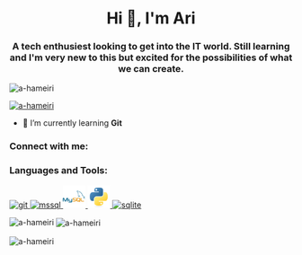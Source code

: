 <h1 align="center">Hi 👋, I'm Ari</h1>
<h3 align="center">A tech enthusiest looking to get into the IT world. Still learning and I'm very new to this but excited for the possibilities of what we can create.</h3>

<p align="left"> <img src="https://komarev.com/ghpvc/?username=a-hameiri&label=Profile%20views&color=0e75b6&style=flat" alt="a-hameiri" /> </p>

<p align="left"> <a href="https://github.com/ryo-ma/github-profile-trophy"><img src="https://github-profile-trophy.vercel.app/?username=a-hameiri" alt="a-hameiri" /></a> </p>

- 🌱 I’m currently learning **Git**

<h3 align="left">Connect with me:</h3>
<p align="left">
</p>

<h3 align="left">Languages and Tools:</h3>
<p align="left"> <a href="https://git-scm.com/" target="_blank" rel="noreferrer"> <img src="https://www.vectorlogo.zone/logos/git-scm/git-scm-icon.svg" alt="git" width="40" height="40"/> </a> <a href="https://www.microsoft.com/en-us/sql-server" target="_blank" rel="noreferrer"> <img src="https://www.svgrepo.com/show/303229/microsoft-sql-server-logo.svg" alt="mssql" width="40" height="40"/> </a> <a href="https://www.mysql.com/" target="_blank" rel="noreferrer"> <img src="https://raw.githubusercontent.com/devicons/devicon/master/icons/mysql/mysql-original-wordmark.svg" alt="mysql" width="40" height="40"/> </a> <a href="https://www.python.org" target="_blank" rel="noreferrer"> <img src="https://raw.githubusercontent.com/devicons/devicon/master/icons/python/python-original.svg" alt="python" width="40" height="40"/> </a> <a href="https://www.sqlite.org/" target="_blank" rel="noreferrer"> <img src="https://www.vectorlogo.zone/logos/sqlite/sqlite-icon.svg" alt="sqlite" width="40" height="40"/> </a> </p>

<p><img align="left" src="https://github-readme-stats.vercel.app/api/top-langs?username=a-hameiri&show_icons=true&locale=en&layout=compact" alt="a-hameiri" /></p>

<p>&nbsp;<img align="center" src="https://github-readme-stats.vercel.app/api?username=a-hameiri&show_icons=true&locale=en" alt="a-hameiri" /></p>

<p><img align="center" src="https://github-readme-streak-stats.herokuapp.com/?user=a-hameiri&" alt="a-hameiri" /></p>

